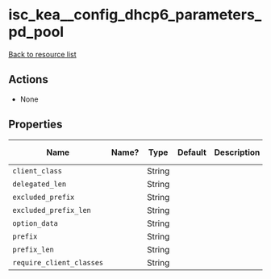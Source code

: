 # isc_kea__config_dhcp6_parameters_pd_pool

[Back to resource list](README.md#resources)

## Actions

- None

## Properties

| Name                     | Name? | Type   | Default | Description | Allowed Values |
| ------------------------ | ----- | ------ | ------- | ----------- | -------------- |
| `client_class`           |       | String |         |             |                |
| `delegated_len`          |       | String |         |             |                |
| `excluded_prefix`        |       | String |         |             |                |
| `excluded_prefix_len`    |       | String |         |             |                |
| `option_data`            |       | String |         |             |                |
| `prefix`                 |       | String |         |             |                |
| `prefix_len`             |       | String |         |             |                |
| `require_client_classes` |       | String |         |             |                |
